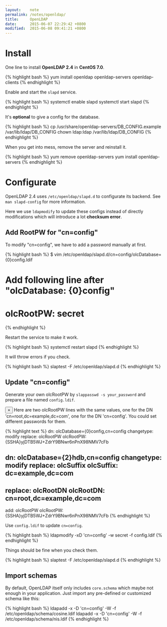 ```yaml
---
layout:    note
permalink: /notes/openldap/
title:     OpenLDAP
date:      2015-06-07 22:29:42 +0800
modified:  2015-06-08 09:41:21 +0800
---
```


# Install

One line to install **OpenLDAP 2.4** in **CentOS 7.0**.

{% highlight bash %}
yum install openldap openldap-servers openldap-clients
{% endhighlight %}

Enable and start the `slapd` service.

{% highlight bash %}
systemctl enable slapd
systemctl start slapd
{% endhighlight %}

It's **optional** to give a config for the database.

{% highlight bash %}
cp /usr/share/openldap-servers/DB_CONFIG.example /var/lib/ldap/DB_CONFIG
chown ldap:ldap /var/lib/ldap/DB_CONFIG
{% endhighlight %}

When you get into mess, remove the server and reinstall it.

{% highlight bash %}
yum remove openldap-servers
yum install openldap-servers
{% endhighlight %}


# Configurate

OpenLDAP 2.4 uses `/etc/openldap/slapd.d` to configurate its backend. See `man slapd-config` for more information.

Here we use `ldapmodify` to update these configs instead of directly modifications which will introduce a lot **checksum error**.

## Add RootPW for "cn=config"

To modify "cn=config", we have to add a password manually at first.

{% highlight bash %}
$ vim /etc/openldap/slapd.d/cn\=config/olcDatabase\=\{0\}config.ldif
# Add following line after "olcDatabase: {0}config"
# olcRootPW: secret
{% endhighlight %}

Restart the service to make it work.

{% highlight bash %}
systemctl restart slapd
{% endhighlight %}

It will throw errors if you check.

{% highlight bash %}
slaptest -F /etc/openldap/slapd.d
{% endhighlight %}

## Update "cn=config"

Generate your own olcRootPW by `slappasswd -s your_password` and prepare a file named `config.ldif`.

<div class="am-alert am-alert-warning" data-am-alert>
  <button type="button" class="am-close">&times;</button>
  Here are two olcRootPW lines with the same values, one for the DN 'cn=root,dc=example,dc=com', one for the DN 'cn=config'. You could set different passwords for them.
</div>

{% highlight text %}
dn: olcDatabase={0}config,cn=config
changetype: modify
replace: olcRootPW
olcRootPW: {SSHA}yjDTB5WJ+ZdrY9BNwr6nPnX98NMV7cFb

dn: olcDatabase={2}hdb,cn=config
changetype: modify
replace: olcSuffix
olcSuffix: dc=example,dc=com
-
replace: olcRootDN
olcRootDN: cn=root,dc=example,dc=com
-
add: olcRootPW
olcRootPW: {SSHA}yjDTB5WJ+ZdrY9BNwr6nPnX98NMV7cFb
{% endhighlight %}

Use `config.ldif` to update `cn=config`.

{% highlight bash %}
ldapmodify -xD 'cn=config' -w secret -f config.ldif
{% endhighlight %}

Things should be fine when you check them.

{% highlight bash %}
slaptest -F /etc/openldap/slapd.d
{% endhighlight %}

## Import schemas

By default, OpenLDAP itself only includes `core.schema` which maybe not enough in your application. Just import any pre-defined or customized schema like this:

{% highlight bash %}
ldapadd -x -D 'cn=config' -W -f /etc/openldap/schema/cosine.ldif
ldapadd -x -D 'cn=config' -W -f /etc/openldap/schema/nis.ldif
{% endhighlight %}
